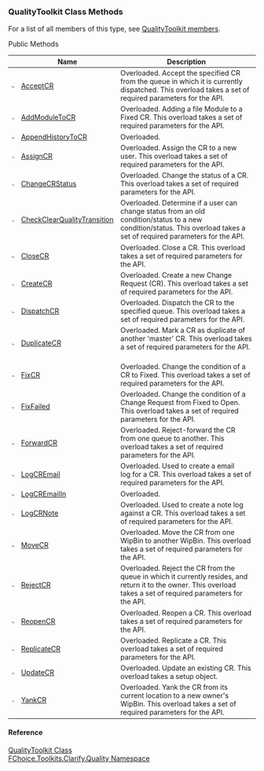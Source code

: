 ﻿### QualityToolkit Class Methods

For a list of all members of this type, see [QualityToolkit members](FChoice.Toolkits.Clarify~FChoice.Toolkits.Clarify.Quality.QualityToolkit_members.md).

Public Methods

|   | Name | Description |
| --- | --- | --- |
| ![Public Method](dotnetimages/publicMethod.png) | [AcceptCR](FChoice.Toolkits.Clarify~FChoice.Toolkits.Clarify.Quality.QualityToolkit~AcceptCR.md) | Overloaded. Accept the specified CR from the queue in which it is currently dispatched. This overload takes a set of required parameters for the API.   |
| ![Public Method](dotnetimages/publicMethod.png) | [AddModuleToCR](FChoice.Toolkits.Clarify~FChoice.Toolkits.Clarify.Quality.QualityToolkit~AddModuleToCR.md) | Overloaded. Adding a file Module to a Fixed CR. This overload takes a set of required parameters for the API.   |
| ![Public Method](dotnetimages/publicMethod.png) | [AppendHistoryToCR](FChoice.Toolkits.Clarify~FChoice.Toolkits.Clarify.Quality.QualityToolkit~AppendHistoryToCR.md) | Overloaded.    |
| ![Public Method](dotnetimages/publicMethod.png) | [AssignCR](FChoice.Toolkits.Clarify~FChoice.Toolkits.Clarify.Quality.QualityToolkit~AssignCR.md) | Overloaded. Assign the CR to a new user. This overload takes a set of required parameters for the API.   |
| ![Public Method](dotnetimages/publicMethod.png) | [ChangeCRStatus](FChoice.Toolkits.Clarify~FChoice.Toolkits.Clarify.Quality.QualityToolkit~ChangeCRStatus.md) | Overloaded. Change the status of a CR. This overload takes a set of required parameters for the API.   |
| ![Public Method](dotnetimages/publicMethod.png) | [CheckClearQualityTransition](FChoice.Toolkits.Clarify~FChoice.Toolkits.Clarify.Quality.QualityToolkit~CheckClearQualityTransition.md) | Overloaded. Determine if a user can change status from an old condition/status to a new condition/status. This overload takes a set of required parameters for the API.   |
| ![Public Method](dotnetimages/publicMethod.png) | [CloseCR](FChoice.Toolkits.Clarify~FChoice.Toolkits.Clarify.Quality.QualityToolkit~CloseCR.md) | Overloaded. Close a CR. This overload takes a set of required parameters for the API.   |
| ![Public Method](dotnetimages/publicMethod.png) | [CreateCR](FChoice.Toolkits.Clarify~FChoice.Toolkits.Clarify.Quality.QualityToolkit~CreateCR.md) | Overloaded. Create a new Change Request (CR). This overload takes a set of required parameters for the API.   |
| ![Public Method](dotnetimages/publicMethod.png) | [DispatchCR](FChoice.Toolkits.Clarify~FChoice.Toolkits.Clarify.Quality.QualityToolkit~DispatchCR.md) | Overloaded. Dispatch the CR to the specified queue. This overload takes a set of required parameters for the API.   |
| ![Public Method](dotnetimages/publicMethod.png) | [DuplicateCR](FChoice.Toolkits.Clarify~FChoice.Toolkits.Clarify.Quality.QualityToolkit~DuplicateCR.md) | Overloaded. Mark a CR as duplicate of another 'master' CR. This overload takes a set of required parameters for the API.   |
| ![Public Method](dotnetimages/publicMethod.png) | [FixCR](FChoice.Toolkits.Clarify~FChoice.Toolkits.Clarify.Quality.QualityToolkit~FixCR.md) | Overloaded. Change the condition of a CR to Fixed. This overload takes a set of required parameters for the API.   |
| ![Public Method](dotnetimages/publicMethod.png) | [FixFailed](FChoice.Toolkits.Clarify~FChoice.Toolkits.Clarify.Quality.QualityToolkit~FixFailed.md) | Overloaded. Change the condition of a Change Request from Fixed to Open. This overload takes a set of required parameters for the API.   |
| ![Public Method](dotnetimages/publicMethod.png) | [ForwardCR](FChoice.Toolkits.Clarify~FChoice.Toolkits.Clarify.Quality.QualityToolkit~ForwardCR.md) | Overloaded. Reject-forward the CR from one queue to another. This overload takes a set of required parameters for the API.   |
| ![Public Method](dotnetimages/publicMethod.png) | [LogCREmail](FChoice.Toolkits.Clarify~FChoice.Toolkits.Clarify.Quality.QualityToolkit~LogCREmail.md) | Overloaded. Used to create a email log for a CR. This overload takes a set of required parameters for the API.   |
| ![Public Method](dotnetimages/publicMethod.png) | [LogCREmailIn](FChoice.Toolkits.Clarify~FChoice.Toolkits.Clarify.Quality.QualityToolkit~LogCREmailIn.md) | Overloaded.    |
| ![Public Method](dotnetimages/publicMethod.png) | [LogCRNote](FChoice.Toolkits.Clarify~FChoice.Toolkits.Clarify.Quality.QualityToolkit~LogCRNote.md) | Overloaded. Used to create a note log against a CR. This overload takes a set of required parameters for the API.   |
| ![Public Method](dotnetimages/publicMethod.png) | [MoveCR](FChoice.Toolkits.Clarify~FChoice.Toolkits.Clarify.Quality.QualityToolkit~MoveCR.md) | Overloaded. Move the CR from one WipBin to another WipBin. This overload takes a set of required parameters for the API.   |
| ![Public Method](dotnetimages/publicMethod.png) | [RejectCR](FChoice.Toolkits.Clarify~FChoice.Toolkits.Clarify.Quality.QualityToolkit~RejectCR.md) | Overloaded. Reject the CR from the queue in which it currently resides, and return it to the owner. This overload takes a set of required parameters for the API.   |
| ![Public Method](dotnetimages/publicMethod.png) | [ReopenCR](FChoice.Toolkits.Clarify~FChoice.Toolkits.Clarify.Quality.QualityToolkit~ReopenCR.md) | Overloaded. Reopen a CR. This overload takes a set of required parameters for the API.   |
| ![Public Method](dotnetimages/publicMethod.png) | [ReplicateCR](FChoice.Toolkits.Clarify~FChoice.Toolkits.Clarify.Quality.QualityToolkit~ReplicateCR.md) | Overloaded. Replicate a CR. This overload takes a set of required parameters for the API.   |
| ![Public Method](dotnetimages/publicMethod.png) | [UpdateCR](FChoice.Toolkits.Clarify~FChoice.Toolkits.Clarify.Quality.QualityToolkit~UpdateCR.md) | Overloaded. Update an existing CR. This overload takes a setup object.   |
| ![Public Method](dotnetimages/publicMethod.png) | [YankCR](FChoice.Toolkits.Clarify~FChoice.Toolkits.Clarify.Quality.QualityToolkit~YankCR.md) | Overloaded. Yank the CR from its current location to a new owner's WipBin. This overload takes a set of required parameters for the API.   |





#### Reference

[QualityToolkit Class](FChoice.Toolkits.Clarify~FChoice.Toolkits.Clarify.Quality.QualityToolkit.md)  
[FChoice.Toolkits.Clarify.Quality Namespace](FChoice.Toolkits.Clarify~FChoice.Toolkits.Clarify.Quality_namespace.md)